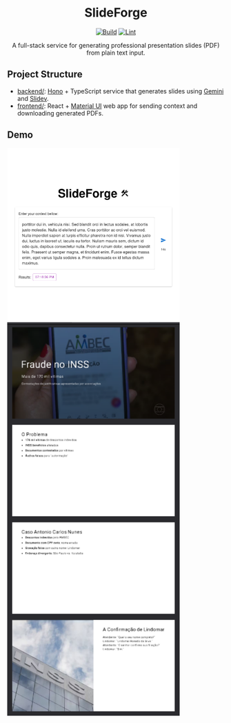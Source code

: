 <div align="center">

# SlideForge

[![Build](https://github.com/FerroEduardo/slidev-generator/actions/workflows/build.yml/badge.svg)](https://github.com/FerroEduardo/slidev-generator/actions/workflows/build.yml) [![Lint](https://github.com/FerroEduardo/slidev-generator/actions/workflows/lint.yml/badge.svg)](https://github.com/FerroEduardo/slidev-generator/actions/workflows/lint.yml)

A full-stack service for generating professional presentation slides (PDF) from plain text input.
</div>

## Project Structure

- [backend/](backend/README.md): [Hono](https://hono.dev/) + TypeScript service that generates slides using [Gemini](https://ai.google.dev/) and [Slidev](https://sli.dev/).
- [frontend/](frontend/README.md): React + [Material UI](https://mui.com/material-ui/) web app for sending context and downloading generated PDFs.

## Demo

<img src="docs/homepage.png" alt="homepage" width="400"/>
<img src="docs/result.png" alt="result" width="400"/>
